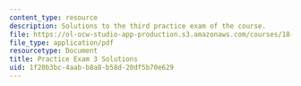 ```yaml
---
content_type: resource
description: Solutions to the third practice exam of the course.
file: https://ol-ocw-studio-app-production.s3.amazonaws.com/courses/18-01-single-variable-calculus-fall-2006/1f20b3bc4aabb8a8b58d20df5b70e629_prexam3bsol.pdf
file_type: application/pdf
resourcetype: Document
title: Practice Exam 3 Solutions
uid: 1f20b3bc-4aab-b8a8-b58d-20df5b70e629
---
```

